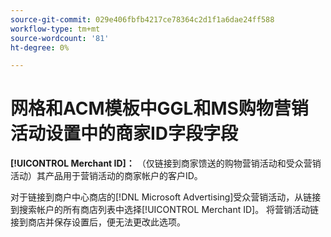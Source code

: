 ```yaml
---
source-git-commit: 029e406fbfb4217ce78364c2d1f1a6dae24ff588
workflow-type: tm+mt
source-wordcount: '81'
ht-degree: 0%

---
```

# 网格和ACM模板中GGL和MS购物营销活动设置中的商家ID字段字段

**[!UICONTROL Merchant ID]：** （仅链接到商家馈送的购物营销活动和受众营销活动）其产品用于营销活动的商家帐户的客户ID。

对于链接到商户中心商店的[!DNL Microsoft Advertising]受众营销活动，从链接到搜索帐户的所有商店列表中选择[!UICONTROL Merchant ID]。 将营销活动链接到商店并保存设置后，便无法更改此选项。
